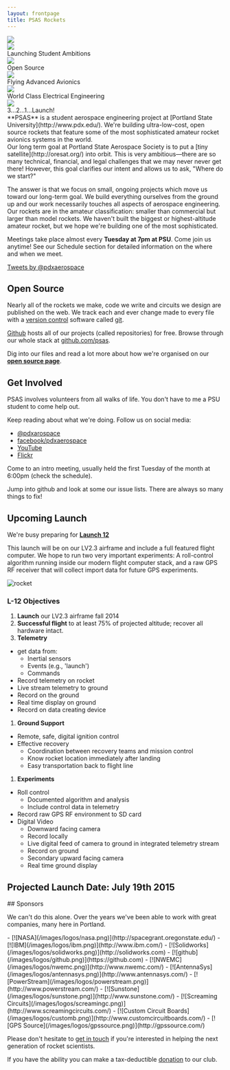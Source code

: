 ```yaml
---
layout: frontpage
title: PSAS Rockets
---
```


<script src="/assets/vendor/jssor/js/jssor.slider.min.js"></script>
<script>
    jssor_slider1_starter = function (containerId) {
        var options = { $AutoPlay: true };
        var jssor_slider1 = new $JssorSlider$(containerId, options);

        // responsive
        function ScaleSlider() {
            var bodyWidth = document.body.clientWidth;
            if (bodyWidth)
                jssor_slider1.$ScaleWidth(Math.min(bodyWidth, 1920));
            else
                $Jssor$.$Delay(ScaleSlider, 30);
        }
        ScaleSlider();
        $Jssor$.$AddEvent(window, "load", ScaleSlider);
        $Jssor$.$AddEvent(window, "resize", $Jssor$.$WindowResizeFilter(window, ScaleSlider));
        $Jssor$.$AddEvent(window, "orientationchange", ScaleSlider);
    };

</script>
<div id="slider_container">
 <div class="slides" u="slides">

  <div>
   <img u="image" src="/images/slider_groupshot.jpg" />
  </div>

  <div>
   <img u="image" src="/images/slider_launch.jpg" />
   <div class="caption" u="caption" style="width: 345px;">
        Launching Student Ambitions
   </div>
  </div>


  <div>
   <img u="image" src="/images/slider_code.png" />
   <div class="caption" u="caption" style="width: 260px; left: 1000px;">
        Open Source
   </div>
  </div>


  <div>
   <img u="image" src="/images/slider_hdlaunch.jpg" />
   <div class="caption" u="caption" style="width: 330px;">
        Flying Advanced Avionics
   </div>
  </div>


  <div>
   <img u="image" src="/images/slider_electronics.jpg" />
   <div class="caption" u="caption" style="width: 400px;">
        World Class Electrical Engineering
   </div>
  </div>


  <div>
   <img u="image" src="/images/slider_motor.jpg" />
   <div class="caption" u="caption" style="width: 280px;">
        3...2...1...Launch!
   </div>
  </div>


 </div>
 <script>
    jssor_slider1_starter('slider_container');
 </script>
</div>

<div class="content leader" markdown="1">
**PSAS** is a student aerospace engineering project at
[Portland State University](http://www.pdx.edu/).
We're building ultra-low-cost, open source rockets that feature some of the
most sophisticated amateur rocket avionics systems in the world.
</div>

<div class="content intro" markdown="1">
<div class="row" markdown="1">

<div class="col-md-6" markdown="1">
Our long term goal at Portland State Aerospace Society is to put a
[tiny satellite](http://oresat.org/) into orbit. This is very
ambitious&mdash;there are so many technical, financial, and legal
challenges that we may never never get there! However, this goal
clarifies our intent and allows us to ask, "Where do we start?"

The answer is that we focus on small, ongoing projects which move us toward
our long-term goal. We build everything ourselves from the ground up and our
work necessarily touches all aspects of aerospace engineering. Our rockets are
in the amateur classification: smaller than commercial but larger than model
rockets. We haven't built the biggest or highest-altitude amateur rocket, but
we hope we're building one of the most sophisticated.

Meetings take place almost every **Tuesday at 7pm at PSU**. Come join us anytime!
See our Schedule section for detailed information on the where and when we meet.
</div>

<div class="col-md-6">

<a class="twitter-timeline" href="https://twitter.com/pdxaerospace" data-widget-id="614519093572407296">Tweets by @pdxaerospace</a>
<script>!function(d,s,id){var js,fjs=d.getElementsByTagName(s)[0],p=/^http:/.test(d.location)?'http':'https';if(!d.getElementById(id)){js=d.createElement(s);js.id=id;js.src=p+"://platform.twitter.com/widgets.js";fjs.parentNode.insertBefore(js,fjs);}}(document,"script","twitter-wjs");</script>

</div>

</div>

## Open Source

Nearly all of the rockets we make, code we write and circuits we design are
published on the web. We track each and ever change made to every file with
a [version control]() software called [git](http://git).

[Github](https://github.com/) hosts all of our projects (called repositories)
for free. Browse through our whole stack at
[github.com/psas](https://github.com/psas).

Dig into our files and read a lot more about how we're organised on our
**[open source page](/open/)**.


## Get Involved

PSAS involves volunteers from all walks of life. You don't have to me a PSU
student to come help out.

Keep reading about what we're doing. Follow us on social media:

 - [@pdxarospace](https://twitter.com/pdxaerospace)
 - [facebook/pdxaerospace](https://facebook.com/pdxaerospace)
 - [YouTube](https://www.youtube.com/user/PSASRockets)
 - [Flickr](https://www.flickr.com/photos/pdxaerospace/)

Come to an intro meeting, usually held the first Tuesday of the month at 6:00pm
(check the schedule).

Jump into github and look at some our issue lists. There are always so many
things to fix!

</div>


<div class="dark" markdown="1"><div class="content" markdown="1">

## Upcoming Launch

We're busy preparing for **[Launch 12](https://github.com/psas/Launch-12)**

This launch will be on our LV2.3 airframe and include a full featured flight
computer. We hope to run two very important experiments: A roll-control
algorithm running inside our modern flight computer stack, and a raw GPS
RF receiver that will collect import data for future GPS experiments. 

![rocket](/images/launch_12.png)

### L-12 Objectives

 1. **Launch** our LV2.3 airframe fall 2014
 1. **Successful flight** to at least 75% of projected altitude; recover all hardware intact.
 1. **Telemetry**
   - get data from:
      - Inertial sensors
      - Events (e.g., 'launch')
      - Commands
   - Record telemetry on rocket
   - Live stream telemetry to ground
   - Record on the ground
   - Real time display on ground
   - Record on data creating device
 1. **Ground Support**
   - Remote, safe, digital ignition control
   - Effective recovery
      - Coordination between recovery teams and mission control
      - Know rocket location immediately after landing
      - Easy transportation back to flight line
 1. **Experiments**
   - Roll control
      - Documented algorithm and analysis
      - Include control data in telemetry
   - Record raw GPS RF environment to SD card
   - Digital Video
      - Downward facing camera
      - Record locally
      - Live digital feed of camera to ground in integrated telemetry stream
      - Record on ground
      - Secondary upward facing camera
      - Real time ground display

## Projected Launch Date: July 19th 2015

</div></div>

<div class="content" markdown="1">
## Sponsors

We can't do this alone. Over the years we've been able to work with great
companies, many here in Portland.

<div class="sponsors"  markdown="1">
 - [![NASA](/images/logos/nasa.png)](http://spacegrant.oregonstate.edu/)
 - [![IBM](/images/logos/ibm.png)](http://www.ibm.com/)
 - [![Solidworks](/images/logos/solidworks.png)](http://solidworks.com)
 - [![github](/images/logos/github.png)](https://github.com)
 - [![NWEMC](/images/logos/nwemc.png)](http://www.nwemc.com/)
 - [![AntennaSys](/images/logos/antennasys.png)](http://www.antennasys.com/)
 - [![PowerStream](/images/logos/powerstream.png)](http://www.powerstream.com/)
 - [![Sunstone](/images/logos/sunstone.png)](http://www.sunstone.com/)
 - [![Screaming Circuits](/images/logos/screamingc.png)](http://www.screamingcircuits.com/)
 - [![Custom Circuit Boards](/images/logos/customb.png)](http://www.customcircuitboards.com/)
 - [![GPS Source](/images/logos/gpssource.png)](http://gpssource.com/)
</div>

Please don't hesitate to [get in touch](/contact/) if you're interested in helping
the next generation of rocket scientists.

If you have the ability you can make a tax-deductible [donation](/sponsor/#donate) to our club.


</div>
